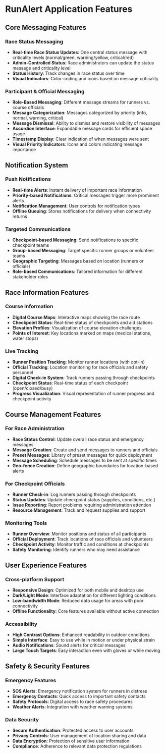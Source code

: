 # RunAlert Application Features

## Core Messaging Features

### Race Status Messaging
- **Real-time Race Status Updates**: One central status message with criticality levels (normal/green, warning/yellow, critical/red)
- **Admin-Controlled Status**: Race administrators can update the status message and criticality level
- **Status History**: Track changes in race status over time
- **Visual Indicators**: Color-coding and icons based on message criticality

### Participant & Official Messaging
- **Role-Based Messaging**: Different message streams for runners vs. course officials
- **Message Categorization**: Messages categorized by priority (info, normal, warning, critical)
- **Message Dismissal**: Ability to dismiss and restore visibility of messages
- **Accordion Interface**: Expandable message cards for efficient space usage
- **Timestamp Display**: Clear indication of when messages were sent
- **Visual Priority Indicators**: Icons and colors indicating message importance

## Notification System

### Push Notifications
- **Real-time Alerts**: Instant delivery of important race information
- **Priority-based Notifications**: Critical messages trigger more prominent alerts
- **Notification Management**: User controls for notification types
- **Offline Queuing**: Stores notifications for delivery when connectivity returns

### Targeted Communications
- **Checkpoint-based Messaging**: Send notifications to specific checkpoint teams
- **Group-based Messaging**: Target specific runner groups or volunteer teams
- **Geographic Targeting**: Messages based on location (runners or officials)
- **Role-based Communications**: Tailored information for different stakeholder roles

## Race Information Features

### Course Information
- **Digital Course Maps**: Interactive maps showing the race route
- **Checkpoint Status**: Real-time status of checkpoints and aid stations
- **Elevation Profiles**: Visualization of course elevation challenges
- **Points of Interest**: Key locations marked on maps (medical stations, water stops)

### Live Tracking
- **Runner Position Tracking**: Monitor runner locations (with opt-in)
- **Official Tracking**: Location monitoring for race officials and safety personnel
- **Digital Check-in System**: Track runners passing through checkpoints
- **Checkpoint Status**: Real-time status of each checkpoint (open/closed/busy)
- **Progress Visualization**: Visual representation of runner progress and checkpoint activity

## Course Management Features

### For Race Administration
- **Race Status Control**: Update overall race status and emergency messages
- **Message Creation**: Create and send messages to runners and officials
- **Preset Messages**: Library of preset messages for quick deployment
- **Message Scheduling**: Schedule messages to be sent at specific times
- **Geo-fence Creation**: Define geographic boundaries for location-based alerts

### For Checkpoint Officials
- **Runner Check-in**: Log runners passing through checkpoints
- **Status Updates**: Update checkpoint status (supplies, conditions, etc.)
- **Issue Reporting**: Report problems requiring administration attention
- **Resource Management**: Track and request supplies and support

### Monitoring Tools
- **Runner Overview**: Monitor positions and status of all participants
- **Official Deployment**: Track locations of race officials and volunteers
- **Checkpoint Activity**: Monitor traffic and conditions at checkpoints
- **Safety Monitoring**: Identify runners who may need assistance

## User Experience Features

### Cross-platform Support
- **Responsive Design**: Optimized for both mobile and desktop use
- **Dark/Light Mode**: Interface adaptation for different lighting conditions
- **Low-bandwidth Mode**: Reduced data usage for areas with poor connectivity
- **Offline Functionality**: Core features available without active connection

### Accessibility
- **High Contrast Options**: Enhanced readability in outdoor conditions
- **Simple Interface**: Easy to use while in motion or under physical strain
- **Audio Notifications**: Sound alerts for critical messages
- **Large Touch Targets**: Easy interaction even with gloves or while moving

## Safety & Security Features

### Emergency Features
- **SOS Alerts**: Emergency notification system for runners in distress
- **Emergency Contacts**: Quick access to important safety contacts
- **Safety Protocols**: Digital access to race safety procedures
- **Weather Alerts**: Integration with weather warning systems

### Data Security
- **Secure Authentication**: Protected access to user accounts
- **Privacy Controls**: User management of location sharing and data
- **Data Encryption**: Protection of sensitive user information
- **Compliance**: Adherence to relevant data protection regulations
